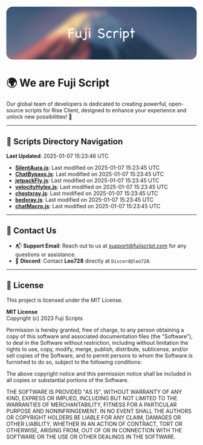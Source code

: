 ![Banner](.github/b.webp)

# 🌍 **We are Fuji Script**

Our global team of developers is dedicated to creating powerful, open-source scripts for Rise Client, designed to enhance your experience and unlock new possibilities! 🌟

---
<!-- SCRIPTS_NAVIGATION_START -->
## 📂 **Scripts Directory Navigation**

**Last Updated**: 2025-01-07 15:23:46 UTC

- **[SilentAura.js](scripts/SilentAura.js)**: Last modified on 2025-01-07 15:23:45 UTC
- **[ChatBypass.js](scripts/ChatBypass.js)**: Last modified on 2025-01-07 15:23:45 UTC
- **[jetpackFly.js](scripts/jetpackFly.js)**: Last modified on 2025-01-07 15:23:45 UTC
- **[velocityHylex.js](scripts/velocityHylex.js)**: Last modified on 2025-01-07 15:23:45 UTC
- **[chestxray.js](scripts/chestxray.js)**: Last modified on 2025-01-07 15:23:45 UTC
- **[bedxray.js](scripts/bedxray.js)**: Last modified on 2025-01-07 15:23:45 UTC
- **[chatMacro.js](scripts/chatMacro.js)**: Last modified on 2025-01-07 15:23:45 UTC

<!-- SCRIPTS_NAVIGATION_END -->

---

## 💬 **Contact Us**  
- 📬 **Support Email**: Reach out to us at [support@fujiscript.com](mailto:support@fujiscript.com) for any questions or assistance.  
- 💬 **Discord**: Contact **Leo728** directly at `Discord@leo728`.

---

## 📜 **License**

This project is licensed under the MIT License.  

**MIT License**  
Copyright (c) 2023 Fuji Scripts  

Permission is hereby granted, free of charge, to any person obtaining a copy of this software and associated documentation files (the "Software"), to deal in the Software without restriction, including without limitation the rights to use, copy, modify, merge, publish, distribute, sublicense, and/or sell copies of the Software, and to permit persons to whom the Software is furnished to do so, subject to the following conditions:  

The above copyright notice and this permission notice shall be included in all copies or substantial portions of the Software.  

THE SOFTWARE IS PROVIDED "AS IS", WITHOUT WARRANTY OF ANY KIND, EXPRESS OR IMPLIED, INCLUDING BUT NOT LIMITED TO THE WARRANTIES OF MERCHANTABILITY, FITNESS FOR A PARTICULAR PURPOSE AND NONINFRINGEMENT. IN NO EVENT SHALL THE AUTHORS OR COPYRIGHT HOLDERS BE LIABLE FOR ANY CLAIM, DAMAGES OR OTHER LIABILITY, WHETHER IN AN ACTION OF CONTRACT, TORT OR OTHERWISE, ARISING FROM, OUT OF OR IN CONNECTION WITH THE SOFTWARE OR THE USE OR OTHER DEALINGS IN THE SOFTWARE.  
